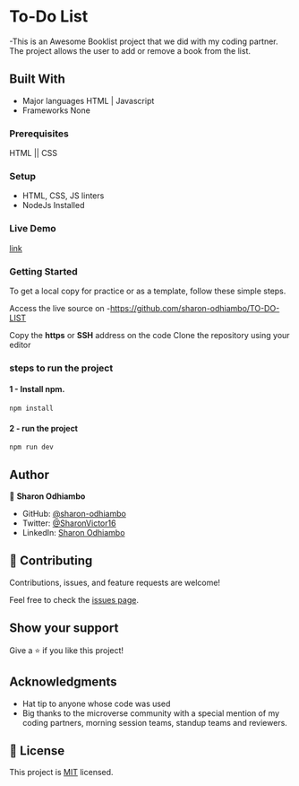 # To-Do List
-This is an Awesome Booklist project that we did with my coding partner. The project allows the user to add or remove a book from the list.

## Built With

- Major languages 
  HTML | Javascript
- Frameworks
  None
  
 ### Prerequisites
HTML || CSS

### Setup
- HTML, CSS, JS linters
- NodeJs Installed


### Live Demo
[link](https://sharon-odhiambo.github.io/sharon-odhiambo.github.io-TO-DO-LIST/)
### Getting Started
To get a local copy for practice or as a template, follow these simple steps.

Access the live source on -https://github.com/sharon-odhiambo/TO-DO-LIST

Copy the **https** or **SSH** address on the code
Clone the repository using your editor 

### steps to run the project
#### 1 - Install npm.
```
npm install
```

#### 2 - run the project 
```
npm run dev
```

## Author

👤 **Sharon Odhiambo**

- GitHub: [@sharon-odhiambo](https://github.com/sharon-odhiambo)
- Twitter: [@SharonVictor16](https://twitter.com/sharonvictor16)
- LinkedIn: [Sharon Odhiambo](https://www.linkedin.com/in/sharon-odhiambo-4333a0163/)

## 🤝 Contributing

Contributions, issues, and feature requests are welcome!

Feel free to check the [issues page](../../issues/).

## Show your support

Give a ⭐️ if you like this project!

## Acknowledgments

- Hat tip to anyone whose code was used
- Big thanks to the microverse community with a special mention of my coding partners, morning session teams, standup teams and reviewers.
## 📝 License
This project is [MIT](./LICENSE.txt) licensed.
